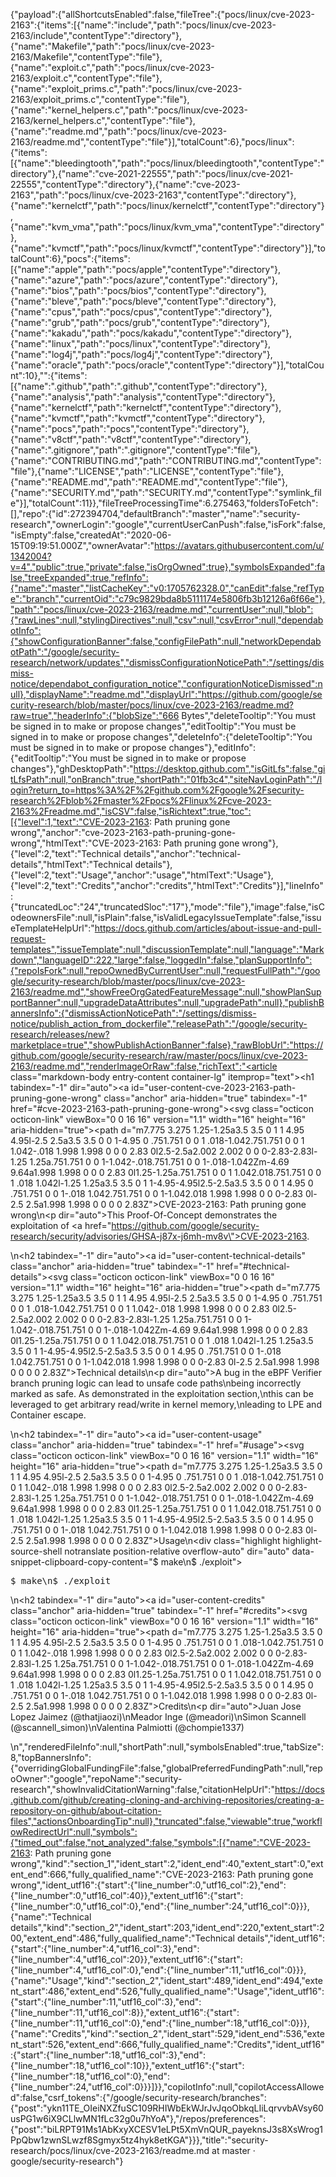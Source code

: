 {"payload":{"allShortcutsEnabled":false,"fileTree":{"pocs/linux/cve-2023-2163":{"items":[{"name":"include","path":"pocs/linux/cve-2023-2163/include","contentType":"directory"},{"name":"Makefile","path":"pocs/linux/cve-2023-2163/Makefile","contentType":"file"},{"name":"exploit.c","path":"pocs/linux/cve-2023-2163/exploit.c","contentType":"file"},{"name":"exploit_prims.c","path":"pocs/linux/cve-2023-2163/exploit_prims.c","contentType":"file"},{"name":"kernel_helpers.c","path":"pocs/linux/cve-2023-2163/kernel_helpers.c","contentType":"file"},{"name":"readme.md","path":"pocs/linux/cve-2023-2163/readme.md","contentType":"file"}],"totalCount":6},"pocs/linux":{"items":[{"name":"bleedingtooth","path":"pocs/linux/bleedingtooth","contentType":"directory"},{"name":"cve-2021-22555","path":"pocs/linux/cve-2021-22555","contentType":"directory"},{"name":"cve-2023-2163","path":"pocs/linux/cve-2023-2163","contentType":"directory"},{"name":"kernelctf","path":"pocs/linux/kernelctf","contentType":"directory"},{"name":"kvm_vma","path":"pocs/linux/kvm_vma","contentType":"directory"},{"name":"kvmctf","path":"pocs/linux/kvmctf","contentType":"directory"}],"totalCount":6},"pocs":{"items":[{"name":"apple","path":"pocs/apple","contentType":"directory"},{"name":"azure","path":"pocs/azure","contentType":"directory"},{"name":"bios","path":"pocs/bios","contentType":"directory"},{"name":"bleve","path":"pocs/bleve","contentType":"directory"},{"name":"cpus","path":"pocs/cpus","contentType":"directory"},{"name":"grub","path":"pocs/grub","contentType":"directory"},{"name":"kakadu","path":"pocs/kakadu","contentType":"directory"},{"name":"linux","path":"pocs/linux","contentType":"directory"},{"name":"log4j","path":"pocs/log4j","contentType":"directory"},{"name":"oracle","path":"pocs/oracle","contentType":"directory"}],"totalCount":10},"":{"items":[{"name":".github","path":".github","contentType":"directory"},{"name":"analysis","path":"analysis","contentType":"directory"},{"name":"kernelctf","path":"kernelctf","contentType":"directory"},{"name":"kvmctf","path":"kvmctf","contentType":"directory"},{"name":"pocs","path":"pocs","contentType":"directory"},{"name":"v8ctf","path":"v8ctf","contentType":"directory"},{"name":".gitignore","path":".gitignore","contentType":"file"},{"name":"CONTRIBUTING.md","path":"CONTRIBUTING.md","contentType":"file"},{"name":"LICENSE","path":"LICENSE","contentType":"file"},{"name":"README.md","path":"README.md","contentType":"file"},{"name":"SECURITY.md","path":"SECURITY.md","contentType":"symlink_file"}],"totalCount":11}},"fileTreeProcessingTime":6.275463,"foldersToFetch":[],"repo":{"id":272394704,"defaultBranch":"master","name":"security-research","ownerLogin":"google","currentUserCanPush":false,"isFork":false,"isEmpty":false,"createdAt":"2020-06-15T09:19:51.000Z","ownerAvatar":"https://avatars.githubusercontent.com/u/1342004?v=4","public":true,"private":false,"isOrgOwned":true},"symbolsExpanded":false,"treeExpanded":true,"refInfo":{"name":"master","listCacheKey":"v0:1705762328.0","canEdit":false,"refType":"branch","currentOid":"c79c9829bda8b5111174e5806fb3b12126a6f66e"},"path":"pocs/linux/cve-2023-2163/readme.md","currentUser":null,"blob":{"rawLines":null,"stylingDirectives":null,"csv":null,"csvError":null,"dependabotInfo":{"showConfigurationBanner":false,"configFilePath":null,"networkDependabotPath":"/google/security-research/network/updates","dismissConfigurationNoticePath":"/settings/dismiss-notice/dependabot_configuration_notice","configurationNoticeDismissed":null},"displayName":"readme.md","displayUrl":"https://github.com/google/security-research/blob/master/pocs/linux/cve-2023-2163/readme.md?raw=true","headerInfo":{"blobSize":"666 Bytes","deleteTooltip":"You must be signed in to make or propose changes","editTooltip":"You must be signed in to make or propose changes","deleteInfo":{"deleteTooltip":"You must be signed in to make or propose changes"},"editInfo":{"editTooltip":"You must be signed in to make or propose changes"},"ghDesktopPath":"https://desktop.github.com","isGitLfs":false,"gitLfsPath":null,"onBranch":true,"shortPath":"01fb3c4","siteNavLoginPath":"/login?return_to=https%3A%2F%2Fgithub.com%2Fgoogle%2Fsecurity-research%2Fblob%2Fmaster%2Fpocs%2Flinux%2Fcve-2023-2163%2Freadme.md","isCSV":false,"isRichtext":true,"toc":[{"level":1,"text":"CVE-2023-2163: Path pruning gone wrong","anchor":"cve-2023-2163-path-pruning-gone-wrong","htmlText":"CVE-2023-2163: Path pruning gone wrong"},{"level":2,"text":"Technical details","anchor":"technical-details","htmlText":"Technical details"},{"level":2,"text":"Usage","anchor":"usage","htmlText":"Usage"},{"level":2,"text":"Credits","anchor":"credits","htmlText":"Credits"}],"lineInfo":{"truncatedLoc":"24","truncatedSloc":"17"},"mode":"file"},"image":false,"isCodeownersFile":null,"isPlain":false,"isValidLegacyIssueTemplate":false,"issueTemplateHelpUrl":"https://docs.github.com/articles/about-issue-and-pull-request-templates","issueTemplate":null,"discussionTemplate":null,"language":"Markdown","languageID":222,"large":false,"loggedIn":false,"planSupportInfo":{"repoIsFork":null,"repoOwnedByCurrentUser":null,"requestFullPath":"/google/security-research/blob/master/pocs/linux/cve-2023-2163/readme.md","showFreeOrgGatedFeatureMessage":null,"showPlanSupportBanner":null,"upgradeDataAttributes":null,"upgradePath":null},"publishBannersInfo":{"dismissActionNoticePath":"/settings/dismiss-notice/publish_action_from_dockerfile","releasePath":"/google/security-research/releases/new?marketplace=true","showPublishActionBanner":false},"rawBlobUrl":"https://github.com/google/security-research/raw/master/pocs/linux/cve-2023-2163/readme.md","renderImageOrRaw":false,"richText":"<article class=\"markdown-body entry-content container-lg\" itemprop=\"text\"><h1 tabindex=\"-1\" dir=\"auto\"><a id=\"user-content-cve-2023-2163-path-pruning-gone-wrong\" class=\"anchor\" aria-hidden=\"true\" tabindex=\"-1\" href=\"#cve-2023-2163-path-pruning-gone-wrong\"><svg class=\"octicon octicon-link\" viewBox=\"0 0 16 16\" version=\"1.1\" width=\"16\" height=\"16\" aria-hidden=\"true\"><path d=\"m7.775 3.275 1.25-1.25a3.5 3.5 0 1 1 4.95 4.95l-2.5 2.5a3.5 3.5 0 0 1-4.95 0 .751.751 0 0 1 .018-1.042.751.751 0 0 1 1.042-.018 1.998 1.998 0 0 0 2.83 0l2.5-2.5a2.002 2.002 0 0 0-2.83-2.83l-1.25 1.25a.751.751 0 0 1-1.042-.018.751.751 0 0 1-.018-1.042Zm-4.69 9.64a1.998 1.998 0 0 0 2.83 0l1.25-1.25a.751.751 0 0 1 1.042.018.751.751 0 0 1 .018 1.042l-1.25 1.25a3.5 3.5 0 1 1-4.95-4.95l2.5-2.5a3.5 3.5 0 0 1 4.95 0 .751.751 0 0 1-.018 1.042.751.751 0 0 1-1.042.018 1.998 1.998 0 0 0-2.83 0l-2.5 2.5a1.998 1.998 0 0 0 0 2.83Z\"></path></svg></a>CVE-2023-2163: Path pruning gone wrong</h1>\n<p dir=\"auto\">This Proof-Of-Concept demonstrates the exploitation of <a href=\"https://github.com/google/security-research/security/advisories/GHSA-j87x-j6mh-mv8v\">CVE-2023-2163</a>.</p>\n<h2 tabindex=\"-1\" dir=\"auto\"><a id=\"user-content-technical-details\" class=\"anchor\" aria-hidden=\"true\" tabindex=\"-1\" href=\"#technical-details\"><svg class=\"octicon octicon-link\" viewBox=\"0 0 16 16\" version=\"1.1\" width=\"16\" height=\"16\" aria-hidden=\"true\"><path d=\"m7.775 3.275 1.25-1.25a3.5 3.5 0 1 1 4.95 4.95l-2.5 2.5a3.5 3.5 0 0 1-4.95 0 .751.751 0 0 1 .018-1.042.751.751 0 0 1 1.042-.018 1.998 1.998 0 0 0 2.83 0l2.5-2.5a2.002 2.002 0 0 0-2.83-2.83l-1.25 1.25a.751.751 0 0 1-1.042-.018.751.751 0 0 1-.018-1.042Zm-4.69 9.64a1.998 1.998 0 0 0 2.83 0l1.25-1.25a.751.751 0 0 1 1.042.018.751.751 0 0 1 .018 1.042l-1.25 1.25a3.5 3.5 0 1 1-4.95-4.95l2.5-2.5a3.5 3.5 0 0 1 4.95 0 .751.751 0 0 1-.018 1.042.751.751 0 0 1-1.042.018 1.998 1.998 0 0 0-2.83 0l-2.5 2.5a1.998 1.998 0 0 0 0 2.83Z\"></path></svg></a>Technical details</h2>\n<p dir=\"auto\">A bug in the eBPF Verifier branch pruning logic can lead to unsafe code paths\nbeing incorrectly marked as safe. As demonstrated in the exploitation section,\nthis can be leveraged to get arbitrary read/write in kernel memory,\nleading to LPE and Container escape.</p>\n<h2 tabindex=\"-1\" dir=\"auto\"><a id=\"user-content-usage\" class=\"anchor\" aria-hidden=\"true\" tabindex=\"-1\" href=\"#usage\"><svg class=\"octicon octicon-link\" viewBox=\"0 0 16 16\" version=\"1.1\" width=\"16\" height=\"16\" aria-hidden=\"true\"><path d=\"m7.775 3.275 1.25-1.25a3.5 3.5 0 1 1 4.95 4.95l-2.5 2.5a3.5 3.5 0 0 1-4.95 0 .751.751 0 0 1 .018-1.042.751.751 0 0 1 1.042-.018 1.998 1.998 0 0 0 2.83 0l2.5-2.5a2.002 2.002 0 0 0-2.83-2.83l-1.25 1.25a.751.751 0 0 1-1.042-.018.751.751 0 0 1-.018-1.042Zm-4.69 9.64a1.998 1.998 0 0 0 2.83 0l1.25-1.25a.751.751 0 0 1 1.042.018.751.751 0 0 1 .018 1.042l-1.25 1.25a3.5 3.5 0 1 1-4.95-4.95l2.5-2.5a3.5 3.5 0 0 1 4.95 0 .751.751 0 0 1-.018 1.042.751.751 0 0 1-1.042.018 1.998 1.998 0 0 0-2.83 0l-2.5 2.5a1.998 1.998 0 0 0 0 2.83Z\"></path></svg></a>Usage</h2>\n<div class=\"highlight highlight-source-shell notranslate position-relative overflow-auto\" dir=\"auto\" data-snippet-clipboard-copy-content=\"$ make\n$ ./exploit\"><pre>$ make\n$ ./exploit</pre></div>\n<h2 tabindex=\"-1\" dir=\"auto\"><a id=\"user-content-credits\" class=\"anchor\" aria-hidden=\"true\" tabindex=\"-1\" href=\"#credits\"><svg class=\"octicon octicon-link\" viewBox=\"0 0 16 16\" version=\"1.1\" width=\"16\" height=\"16\" aria-hidden=\"true\"><path d=\"m7.775 3.275 1.25-1.25a3.5 3.5 0 1 1 4.95 4.95l-2.5 2.5a3.5 3.5 0 0 1-4.95 0 .751.751 0 0 1 .018-1.042.751.751 0 0 1 1.042-.018 1.998 1.998 0 0 0 2.83 0l2.5-2.5a2.002 2.002 0 0 0-2.83-2.83l-1.25 1.25a.751.751 0 0 1-1.042-.018.751.751 0 0 1-.018-1.042Zm-4.69 9.64a1.998 1.998 0 0 0 2.83 0l1.25-1.25a.751.751 0 0 1 1.042.018.751.751 0 0 1 .018 1.042l-1.25 1.25a3.5 3.5 0 1 1-4.95-4.95l2.5-2.5a3.5 3.5 0 0 1 4.95 0 .751.751 0 0 1-.018 1.042.751.751 0 0 1-1.042.018 1.998 1.998 0 0 0-2.83 0l-2.5 2.5a1.998 1.998 0 0 0 0 2.83Z\"></path></svg></a>Credits</h2>\n<p dir=\"auto\">Juan Jose Lopez Jaimez (@thatjiaozi)\nMeador Inge (@meadori)\nSimon Scannell (@scannell_simon)\nValentina Palmiotti (@chompie1337)</p>\n</article>","renderedFileInfo":null,"shortPath":null,"symbolsEnabled":true,"tabSize":8,"topBannersInfo":{"overridingGlobalFundingFile":false,"globalPreferredFundingPath":null,"repoOwner":"google","repoName":"security-research","showInvalidCitationWarning":false,"citationHelpUrl":"https://docs.github.com/github/creating-cloning-and-archiving-repositories/creating-a-repository-on-github/about-citation-files","actionsOnboardingTip":null},"truncated":false,"viewable":true,"workflowRedirectUrl":null,"symbols":{"timed_out":false,"not_analyzed":false,"symbols":[{"name":"CVE-2023-2163: Path pruning gone wrong","kind":"section_1","ident_start":2,"ident_end":40,"extent_start":0,"extent_end":666,"fully_qualified_name":"CVE-2023-2163: Path pruning gone wrong","ident_utf16":{"start":{"line_number":0,"utf16_col":2},"end":{"line_number":0,"utf16_col":40}},"extent_utf16":{"start":{"line_number":0,"utf16_col":0},"end":{"line_number":24,"utf16_col":0}}},{"name":"Technical details","kind":"section_2","ident_start":203,"ident_end":220,"extent_start":200,"extent_end":486,"fully_qualified_name":"Technical details","ident_utf16":{"start":{"line_number":4,"utf16_col":3},"end":{"line_number":4,"utf16_col":20}},"extent_utf16":{"start":{"line_number":4,"utf16_col":0},"end":{"line_number":11,"utf16_col":0}}},{"name":"Usage","kind":"section_2","ident_start":489,"ident_end":494,"extent_start":486,"extent_end":526,"fully_qualified_name":"Usage","ident_utf16":{"start":{"line_number":11,"utf16_col":3},"end":{"line_number":11,"utf16_col":8}},"extent_utf16":{"start":{"line_number":11,"utf16_col":0},"end":{"line_number":18,"utf16_col":0}}},{"name":"Credits","kind":"section_2","ident_start":529,"ident_end":536,"extent_start":526,"extent_end":666,"fully_qualified_name":"Credits","ident_utf16":{"start":{"line_number":18,"utf16_col":3},"end":{"line_number":18,"utf16_col":10}},"extent_utf16":{"start":{"line_number":18,"utf16_col":0},"end":{"line_number":24,"utf16_col":0}}}]}},"copilotInfo":null,"copilotAccessAllowed":false,"csrf_tokens":{"/google/security-research/branches":{"post":"ykn11TE_OIeiNXZfuSC109RHIWbEkWJrJvJqoObkqLIiLqrvvbAVsy60usPG1w6iX9CLlwMN1fLc32g0u7hYoA"},"/repos/preferences":{"post":"biLRPT91Ms1AbKxyXCESV1eLPt5XmVnQUR_payeknsJ3s8XsWrog1PpQbw1zwnSLwzf8Sgmyx5tz4hyk8etKGA"}}},"title":"security-research/pocs/linux/cve-2023-2163/readme.md at master · google/security-research"}
